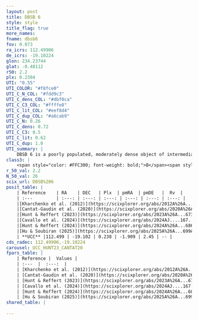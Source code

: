 ```yaml
---
layout: post
title: DBSB 6
style: style
title_flag: true
more_names: 
fname: dbsb6
fov: 0.073
ra_icrs: 112.49906
de_icrs: -19.10224
glon: 234.23744
glat: -0.48112
r50: 2.2
plx: 0.2384
UTI: "0.55"
UTI_COLOR: "#f8fce0"
UTI_C_N_COL: "#fdd9c3"
UTI_C_dens_COL: "#dbf0ca"
UTI_C_C3_COL: "#ffffe8"
UTI_C_lit_COL: "#eef8d4"
UTI_C_dup_COL: "#a6cab9"
UTI_C_N: 0.26
UTI_C_dens: 0.72
UTI_C_C3: 0.5
UTI_C_lit: 0.62
UTI_C_dup: 1.0
UTI_summary: |
    DBSB 6 is a poorly populated, moderately dense object of intermediate C3 quality. It is moderately studied in the literature.
class3: |
    <span style="color: #FFC300; font-weight: bold;">B</span><span style="color: #FFC300; font-weight: bold;">B</span>
r_50_val: 2.2
N_50_val: 26
scix_url: DBSB%206
posit_table: |
    | Reference    | RA    | DEC   | Plx  | pmRA  | pmDE   |  Rv  |
    | :---         | :---: | :---: | :---: | :---: | :---: | :---: |
    |[Kharchenko et al. (2012)](https://scixplorer.org/abs/2012A%26A...543A.156K) | 112.493 | -19.1 | -- | -1.6 | 6.71 | -- |
    |[Cantat-Gaudin et al. (2020)](https://scixplorer.org/abs/2020A%26A...640A...1C) | 112.493 | -19.102 | 0.255 | -1.931 | 2.442 | -- |
    |[Hunt & Reffert (2023)](https://scixplorer.org/abs/2023A%26A...673A.114H) | 112.442 | -19.199 | 0.65 | -4.137 | 2.171 | 32.398 |
    |[Cavallo et al. (2024)](https://scixplorer.org/abs/2024AJ....167...12C) | 112.36 | -19.173 | 0.651 | -- | -- | -- |
    |[Hunt & Reffert (2024)](https://scixplorer.org/abs/2024A%26A...686A..42H) | 112.442 | -19.199 | 0.65 | -4.137 | 2.171 | 32.398 |
    |[Hu & Soubiran (2025)](https://scixplorer.org/abs/2025A%26A...699A.246H) | 112.36 | -19.172 | -- | -- | -- | -- |
    | **UCC** |112.499 | -19.102 | 0.238 | -1.909 | 2.45 | -- | 
cds_radec: 112.49906,-19.10224
carousel: UCC_HUNT23_CANTAT20
fpars_table: |
    | Reference |  Values |
    | :---  |  :---:  |
    | [Kharchenko et al. (2012)](https://scixplorer.org/abs/2012A%26A...543A.156K) | `e_bv=1.27, distance=4152, log_age=6.55` |
    | [Cantat-Gaudin et al. (2020)](https://scixplorer.org/abs/2020A%26A...640A...1C) | `AVNN=2.34, DMNN=12.89, AgeNN=7.5` |
    | [Hunt & Reffert (2023)](https://scixplorer.org/abs/2023A%26A...673A.114H) | `AV50=1.079, diffAV50=1.209, MOD50=10.748, logAge50=8.385` |
    | [Cavallo et al. (2024)](https://scixplorer.org/abs/2024AJ....167...12C) | `AV50=1.06, dMod50=10.69, logAge50=8.76, [Fe/H]50=-0.02` |
    | [Hunt & Reffert (2024)](https://scixplorer.org/abs/2024A%26A...686A..42H) | `MassJ=159.402` |
    | [Hu & Soubiran (2025)](https://scixplorer.org/abs/2025A%26A...699A.246H) | `MA22=-0.12, MA23f=-0.21, MZ23=0.01, MK24=-0.17, MF24=-0.15` |
shared_table: |
    
---
```

